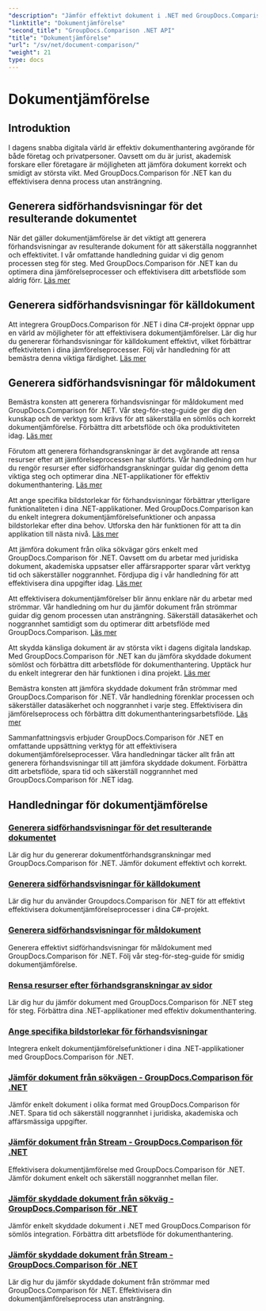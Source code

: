 ```yaml
---
"description": "Jämför effektivt dokument i .NET med GroupDocs.Comparison. Effektivisera dokumenthantering, förbättra arbetsflödet och säkerställ noggrannhet. Läs mer!"
"linktitle": "Dokumentjämförelse"
"second_title": "GroupDocs.Comparison .NET API"
"title": "Dokumentjämförelse"
"url": "/sv/net/document-comparison/"
"weight": 21
type: docs
---
```

# Dokumentjämförelse

## Introduktion

I dagens snabba digitala värld är effektiv dokumenthantering avgörande för både företag och privatpersoner. Oavsett om du är jurist, akademisk forskare eller företagare är möjligheten att jämföra dokument korrekt och smidigt av största vikt. Med GroupDocs.Comparison för .NET kan du effektivisera denna process utan ansträngning.

## Generera sidförhandsvisningar för det resulterande dokumentet

När det gäller dokumentjämförelse är det viktigt att generera förhandsvisningar av resulterande dokument för att säkerställa noggrannhet och effektivitet. I vår omfattande handledning guidar vi dig genom processen steg för steg. Med GroupDocs.Comparison för .NET kan du optimera dina jämförelseprocesser och effektivisera ditt arbetsflöde som aldrig förr. [Läs mer](./generate-page-previews-resultant-document/)

## Generera sidförhandsvisningar för källdokument

Att integrera GroupDocs.Comparison för .NET i dina C#-projekt öppnar upp en värld av möjligheter för att effektivisera dokumentjämförelser. Lär dig hur du genererar förhandsvisningar för källdokument effektivt, vilket förbättrar effektiviteten i dina jämförelseprocesser. Följ vår handledning för att bemästra denna viktiga färdighet. [Läs mer](./generate-page-previews-source-document/)

## Generera sidförhandsvisningar för måldokument

Bemästra konsten att generera förhandsvisningar för måldokument med GroupDocs.Comparison för .NET. Vår steg-för-steg-guide ger dig den kunskap och de verktyg som krävs för att säkerställa en sömlös och korrekt dokumentjämförelse. Förbättra ditt arbetsflöde och öka produktiviteten idag. [Läs mer](./generate-page-previews-target-document/)

Förutom att generera förhandsgranskningar är det avgörande att rensa resurser efter att jämförelseprocessen har slutförts. Vår handledning om hur du rengör resurser efter sidförhandsgranskningar guidar dig genom detta viktiga steg och optimerar dina .NET-applikationer för effektiv dokumenthantering. [Läs mer](./clean-resources-after-page-previews/)

Att ange specifika bildstorlekar för förhandsvisningar förbättrar ytterligare funktionaliteten i dina .NET-applikationer. Med GroupDocs.Comparison kan du enkelt integrera dokumentjämförelsefunktioner och anpassa bildstorlekar efter dina behov. Utforska den här funktionen för att ta din applikation till nästa nivå. [Läs mer](./set-specific-image-sizes-for-previews/)

Att jämföra dokument från olika sökvägar görs enkelt med GroupDocs.Comparison för .NET. Oavsett om du arbetar med juridiska dokument, akademiska uppsatser eller affärsrapporter sparar vårt verktyg tid och säkerställer noggrannhet. Fördjupa dig i vår handledning för att effektivisera dina uppgifter idag. [Läs mer](./compare-documents-from-path/)

Att effektivisera dokumentjämförelser blir ännu enklare när du arbetar med strömmar. Vår handledning om hur du jämför dokument från strömmar guidar dig genom processen utan ansträngning. Säkerställ datasäkerhet och noggrannhet samtidigt som du optimerar ditt arbetsflöde med GroupDocs.Comparison. [Läs mer](./compare-documents-from-stream/)

Att skydda känsliga dokument är av största vikt i dagens digitala landskap. Med GroupDocs.Comparison för .NET kan du jämföra skyddade dokument sömlöst och förbättra ditt arbetsflöde för dokumenthantering. Upptäck hur du enkelt integrerar den här funktionen i dina projekt. [Läs mer](./compare-protected-documents-from-path/)

Bemästra konsten att jämföra skyddade dokument från strömmar med GroupDocs.Comparison för .NET. Vår handledning förenklar processen och säkerställer datasäkerhet och noggrannhet i varje steg. Effektivisera din jämförelseprocess och förbättra ditt dokumenthanteringsarbetsflöde. [Läs mer](./compare-protected-documents-from-stream/)

Sammanfattningsvis erbjuder GroupDocs.Comparison för .NET en omfattande uppsättning verktyg för att effektivisera dokumentjämförelseprocesser. Våra handledningar täcker allt från att generera förhandsvisningar till att jämföra skyddade dokument. Förbättra ditt arbetsflöde, spara tid och säkerställ noggrannhet med GroupDocs.Comparison för .NET idag.
## Handledningar för dokumentjämförelse
### [Generera sidförhandsvisningar för det resulterande dokumentet](./generate-page-previews-resultant-document/)
Lär dig hur du genererar dokumentförhandsgranskningar med GroupDocs.Comparison för .NET. Jämför dokument effektivt och korrekt.
### [Generera sidförhandsvisningar för källdokument](./generate-page-previews-source-document/)
Lär dig hur du använder Groupdocs.Comparison för .NET för att effektivt effektivisera dokumentjämförelseprocesser i dina C#-projekt.
### [Generera sidförhandsvisningar för måldokument](./generate-page-previews-target-document/)
Generera effektivt sidförhandsvisningar för måldokument med GroupDocs.Comparison för .NET. Följ vår steg-för-steg-guide för smidig dokumentjämförelse.
### [Rensa resurser efter förhandsgranskningar av sidor](./clean-resources-after-page-previews/)
Lär dig hur du jämför dokument med GroupDocs.Comparison för .NET steg för steg. Förbättra dina .NET-applikationer med effektiv dokumenthantering.
### [Ange specifika bildstorlekar för förhandsvisningar](./set-specific-image-sizes-for-previews/)
Integrera enkelt dokumentjämförelsefunktioner i dina .NET-applikationer med GroupDocs.Comparison för .NET.
### [Jämför dokument från sökvägen - GroupDocs.Comparison för .NET](./compare-documents-from-path/)
Jämför enkelt dokument i olika format med GroupDocs.Comparison för .NET. Spara tid och säkerställ noggrannhet i juridiska, akademiska och affärsmässiga uppgifter.
### [Jämför dokument från Stream - GroupDocs.Comparison för .NET](./compare-documents-from-stream/)
Effektivisera dokumentjämförelse med GroupDocs.Comparison för .NET. Jämför dokument enkelt och säkerställ noggrannhet mellan filer.
### [Jämför skyddade dokument från sökväg - GroupDocs.Comparison för .NET](./compare-protected-documents-from-path/)
Jämför enkelt skyddade dokument i .NET med GroupDocs.Comparison för sömlös integration. Förbättra ditt arbetsflöde för dokumenthantering.
### [Jämför skyddade dokument från Stream - GroupDocs.Comparison för .NET](./compare-protected-documents-from-stream/)
Lär dig hur du jämför skyddade dokument från strömmar med GroupDocs.Comparison för .NET. Effektivisera din dokumentjämförelseprocess utan ansträngning.